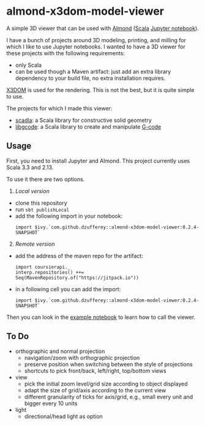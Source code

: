# almond-x3dom-model-viewer

A simple 3D viewer that can be used with [Almond](https://almond.sh/) ([Scala](https://www.scala-lang.org/) [Jupyter notebook](https://jupyter.org/)).

I have a bunch of projects around 3D modeling, printing, and milling for which I like to use Jupyter notebooks.
I wanted to have a 3D viewer for these projects with the following requirements:
* only Scala
* can be used though a Maven artifact: just add an extra library dependency to your build file, no extra installation requires.

[X3DOM](https://www.x3dom.org/) is used for the rendering.
This is not the best, but it is quite simple to use.

The projects for which I made this viewer:
* [scadla](https://github.com/dzufferey/scadla/): a Scala library for constructive solid geometry
* [libgcode](https://github.com/dzufferey/libgcode): a Scala library to create and manipulate [G-code](https://en.wikipedia.org/wiki/G-code)

## Usage

First, you need to install Jupyter and Almond.
This project currently uses Scala 3.3 and 2.13.

To use it there are two options.
1. _Local version_
  * clone this repository
  * run `sbt publishLocal`
  * add the following import in your notebook:
    ```
    import $ivy.`com.github.dzufferey::almond-x3dom-model-viewer:0.2.4-SNAPSHOT`
    ```
2. _Remote version_
  * add the address of the maven repo for the artifact:
    ```
    import coursierapi._
    interp.repositories() ++= Seq(MavenRepository.of("https://jitpack.io"))
    ```
  * in a following cell you can add the import:
    ```
    import $ivy.`com.github.dzufferey::almond-x3dom-model-viewer:0.2.4-SNAPSHOT`
    ```

Then you can look in the [example notebook](example.ipynb) to learn how to call the viewer.

## To Do

* orthographic and normal projection
  - navigation/zoom with orthographic projection
  - preserve position when switching between the style of projections
  - shortcuts to pick front/back, left/right, top/bottom views
* view
  - pick the initial zoom level/grid size according to object displayed
  - adapt the size of grid/axis according to the current view
  - different granularity of ticks for axis/grid, e.g., small every unit and bigger every 10 units
* light
  - directional/head light as option
